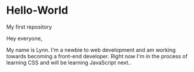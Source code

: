 # Hello-World
My first repository

Hey everyone, 

My name is Lynn. I'm a newbie to web development and am working towards becoming a front-end developer. Right now I'm in the process of learning CSS and will be learning JavaScript next..
